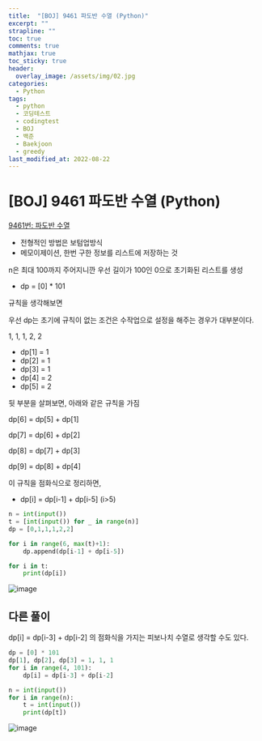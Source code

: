 ```yaml
---
title:  "[BOJ] 9461 파도반 수열 (Python)"
excerpt: ""
strapline: ""
toc: true
comments: true
mathjax: true
toc_sticky: true
header:
  overlay_image: /assets/img/02.jpg
categories:
  - Python
tags:
  - python
  - 코딩테스트
  - codingtest
  - BOJ
  - 백준
  - Baekjoon
  - greedy
last_modified_at: 2022-08-22
---
```


# [BOJ] 9461 파도반 수열 (Python)

[9461번: 파도반 수열](https://www.acmicpc.net/problem/9461)

- 전형적인 방법은 보텀업방식
- 메모이제이션, 한번 구한 정보를 리스트에 저장하는 것

n은 최대 100까지 주어지니깐 우선 길이가 100인 0으로 초기화된 리스트를 생성

- dp = [0] * 101

규칙을 생각해보면

우선 dp는 초기에 규칙이 없는 조건은 수작업으로 설정을 해주는 경우가 대부분이다.

1, 1, 1, 2, 2

- dp[1] = 1
- dp[2] = 1
- dp[3] = 1
- dp[4] = 2
- dp[5] = 2

뒷 부분을 살펴보면, 아래와 같은 규칙을 가짐

dp[6] = dp[5] + dp[1] 

dp[7] = dp[6] + dp[2]

dp[8] = dp[7] + dp[3]

dp[9] = dp[8] + dp[4]

이 규칙을 점화식으로 정리하면,

- dp[i] = dp[i-1] + dp[i-5] (i>5)

```python
n = int(input())
t = [int(input()) for _ in range(n)]
dp = [0,1,1,1,2,2]

for i in range(6, max(t)+1):
    dp.append(dp[i-1] + dp[i-5])

for i in t:
    print(dp[i])
```

![image](https://user-images.githubusercontent.com/53163222/187377301-ec7eefac-2561-42a6-bf6b-cbf6fbc7cc88.png)


## 다른 풀이

dp[i] = dp[i-3] + dp[i-2] 의 점화식을 가지는 피보나치 수열로 생각할 수도 있다.

```python
dp = [0] * 101
dp[1], dp[2], dp[3] = 1, 1, 1
for i in range(4, 101):
    dp[i] = dp[i-3] + dp[i-2]

n = int(input())
for i in range(n):
    t = int(input())
    print(dp[t])
```

![image](https://user-images.githubusercontent.com/53163222/187377410-8e0ace57-693b-4601-bb83-6326917de861.png)
